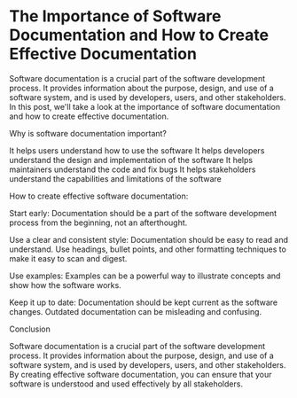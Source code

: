 # The Importance of Software Documentation and How to Create Effective Documentation

Software documentation is a crucial part of the software development process. It provides information about the purpose, design, and use of a software system, and is used by developers, users, and other stakeholders. In this post, we'll take a look at the importance of software documentation and how to create effective documentation.

Why is software documentation important?

It helps users understand how to use the software It helps developers understand the design and implementation of the software It helps maintainers understand the code and fix bugs It helps stakeholders understand the capabilities and limitations of the software

How to create effective software documentation:

Start early: Documentation should be a part of the software development process from the beginning, not an afterthought.

Use a clear and consistent style: Documentation should be easy to read and understand. Use headings, bullet points, and other formatting techniques to make it easy to scan and digest.

Use examples: Examples can be a powerful way to illustrate concepts and show how the software works.

Keep it up to date: Documentation should be kept current as the software changes. Outdated documentation can be misleading and confusing.

Conclusion

Software documentation is a crucial part of the software development process. It provides information about the purpose, design, and use of a software system, and is used by developers, users, and other stakeholders. By creating effective software documentation, you can ensure that your software is understood and used effectively by all stakeholders.